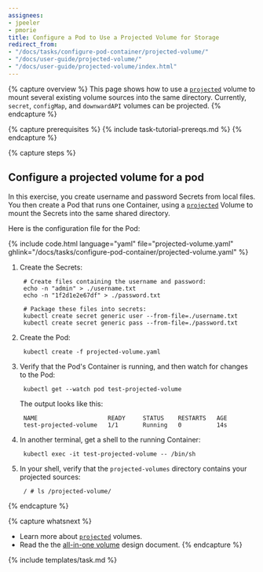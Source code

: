 ```yaml
---
assignees:
- jpeeler
- pmorie
title: Configure a Pod to Use a Projected Volume for Storage
redirect_from:
- "/docs/tasks/configure-pod-container/projected-volume/"
- "/docs/user-guide/projected-volume/"
- "/docs/user-guide/projected-volume/index.html"
---
```


{% capture overview %}
This page shows how to use a [`projected`](/docs/concepts/storage/volumes/#projected) volume to mount several existing volume sources into the same directory. Currently, `secret`, `configMap`, and `downwardAPI` volumes can be projected.
{% endcapture %}

{% capture prerequisites %}
{% include task-tutorial-prereqs.md %}
{% endcapture %}

{% capture steps %}
## Configure a projected volume for a pod

In this exercise, you create username and password Secrets from local files. You then create a Pod that runs one Container, using a [`projected`](/docs/concepts/storage/volumes/#projected) Volume to mount the Secrets into the same shared directory.

Here is the configuration file for the Pod:

{% include code.html language="yaml" file="projected-volume.yaml" ghlink="/docs/tasks/configure-pod-container/projected-volume.yaml" %}

1. Create the Secrets:

        # Create files containing the username and password:
        echo -n "admin" > ./username.txt
        echo -n "1f2d1e2e67df" > ./password.txt

        # Package these files into secrets:
        kubectl create secret generic user --from-file=./username.txt
        kubectl create secret generic pass --from-file=./password.txt

1. Create the Pod:

        kubectl create -f projected-volume.yaml

1. Verify that the Pod's Container is running, and then watch for changes to
the Pod:

        kubectl get --watch pod test-projected-volume

    The output looks like this:

        NAME                    READY     STATUS    RESTARTS   AGE
        test-projected-volume   1/1       Running   0          14s

1. In another terminal, get a shell to the running Container:

        kubectl exec -it test-projected-volume -- /bin/sh

1. In your shell, verify that the `projected-volumes` directory contains your projected sources:

        / # ls /projected-volume/
{% endcapture %}

{% capture whatsnext %}
* Learn more about [`projected`](/docs/concepts/storage/volumes/#projected) volumes.
* Read the the [all-in-one volume](https://github.com/kubernetes/community/blob/{{page.githubbranch}}/contributors/design-proposals/all-in-one-volume.md) design document.
{% endcapture %}

{% include templates/task.md %}
